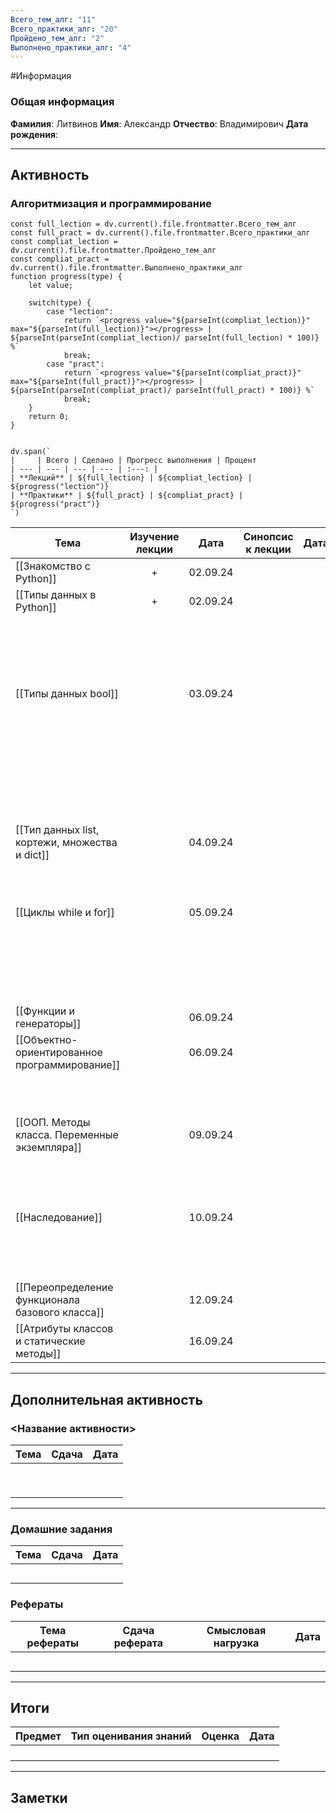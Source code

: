 ```yaml
---
Всего_тем_алг: "11"
Всего_практики_алг: "20"
Пройдено_тем_алг: "2"
Выполнено_практики_алг: "4"
---
```

#Информация
### Общая информация

**Фамилия**: Литвинов
**Имя**: Александр
**Отчество**: Владимирович
**Дата рождения**: 

---
## Активность
### Алгоритмизация и программирование

```dataviewjs
const full_lection = dv.current().file.frontmatter.Всего_тем_алг
const full_pract = dv.current().file.frontmatter.Всего_практики_алг
const compliat_lection = dv.current().file.frontmatter.Пройдено_тем_алг
const compliat_pract = dv.current().file.frontmatter.Выполнено_практики_алг
function progress(type) {
    let value;
    
    switch(type) {
        case "lection": 
			return `<progress value="${parseInt(compliat_lection)}" max="${parseInt(full_lection)}"></progress> | ${parseInt(parseInt(compliat_lection)/ parseInt(full_lection) * 100)} %`
            break;
        case "pract":
			return `<progress value="${parseInt(compliat_pract)}" max="${parseInt(full_pract)}"></progress> | ${parseInt(parseInt(compliat_pract)/ parseInt(full_pract) * 100)} %`
            break;
    }
    return 0;
}


dv.span(`
|     | Всего | Сделано | Прогресс выполнения | Процент 
| --- | --- | --- | --- | :---: |
| **Лекций** | ${full_lection} | ${compliat_lection} | ${progress("lection")}
| **Практики** | ${full_pract} | ${compliat_pract} | ${progress("pract")}
`)
```

| Тема                                            | Изучение лекции | Дата     | Синопсис к лекции | Дата |                            Практика                            | Дата     |
| ----------------------------------------------- | :-------------: | -------- | :---------------: | ---- | :------------------------------------------------------------: | -------- |
| [[Знакомство с Python]]                         |        +        | 02.09.24 |                   |      |                    [[Задание. Калькулятор]]                    | 03.09.24 |
| [[Типы данных в Python]]                        |        +        | 02.09.24 |                   |      |                   [[Задание. Запись строк]]                    | 03.09.24 |
|                                                 |                 |          |                   |      |                   [[Задание. Вывод строки]]                    | 03.09.24 |
|                                                 |                 |          |                   |      |                [[Задание. Работа со строками]]                 | 03.09.24 |
| [[Типы данных bool]]                            |                 | 03.09.24 |                   |      |              [[Задание. Условная конструкция if]]              |          |
|                                                 |                 |          |                   |      | [[Задание. Условная конструкция if с дополнительными блоками]] |          |
|                                                 |                 |          |                   |      |                [[Задание. Тернарные операторы]]                |          |
| [[Тип данных list, кортежи, множества и dict]]  |                 | 04.09.24 |                   |      |                   [[Задание. Методы списка]]                   |          |
|                                                 |                 |          |                   |      |                      [[Задание. Словари]]                      |          |
| [[Циклы while и for]]                           |                 | 05.09.24 |                   |      |                [[Задание. Квадрат целых чисел]]                |          |
|                                                 |                 |          |                   |      |                     [[Задание. Цикл for]]                      |          |
|                                                 |                 |          |                   |      |               [[Задание. Сумма квадратов чисел]]               |          |
| [[Функции и генераторы]]                        |                 | 06.09.24 |                   |      |                  [[Задание. Первая функция]]                   |          |
| [[Объектно-ориентированное программирование]]   |                 | 06.09.24 |                   |      |              [[Задание. Создание первого класса]]              |          |
|                                                 |                 |          |                   |      |                [[Задание. Создание класса ООП]]                |          |
| [[ООП. Методы класса. Переменные экземпляра]]   |                 | 09.09.24 |                   |      |             [[Задание. Улучшение первого класса]]              |          |
|                                                 |                 |          |                   |      |                 [[Задание. Интернет-магазин]]                  |          |
| [[Наследование]]                                |                 | 10.09.24 |                   |      |                [[Задание. Наследование класса]]                |          |
|                                                 |                 |          |                   |      |            [[Задание. Множественное наследование]]             |          |
| [[Переопределение функционала базового класса]] |                 | 12.09.24 |                   |      |              [[Задание. Переопределение класса]]               |          |
| [[Атрибуты классов и статические методы]]       |                 | 16.09.24 |                   |      |                                                                |          |

---
## Дополнительная активность

### <Название активности>

| Тема | Сдача | Дата |
| ---- | :---: | :--: |
|      |       |      |
|      |       |      |
|      |       |      |
|      |       |      |
|      |       |      |
|      |       |      |
|      |       |      |
|      |       |      |
|      |       |      |

---
### Домашние задания 

| Тема | Сдача | Дата |
| ---- | :---: | ---- |
|      |       |      |
|      |       |      |
|      |       |      |
|      |       |      |
|      |       |      |

### Рефераты

| Тема рефераты | Сдача реферата | Смысловая нагрузка | Дата |
| ------------- | :------------: | :----------------: | :--: |
|               |                |                    |      |
|               |                |                    |      |
|               |                |                    |      |
|               |                |                    |      |
|               |                |                    |      |

---
## Итоги

| Предмет | Тип оценивания знаний | Оценка | Дата |
| ------- | :-------------------: | :----: | :--: |
|         |                       |        |      |
|         |                       |        |      |
|         |                       |        |      |
|         |                       |        |      |

---
## Заметки